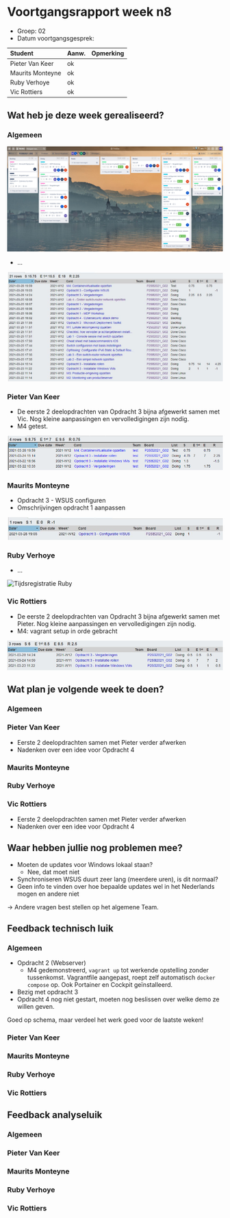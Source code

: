 # Voortgangsrapport week n8

* Groep: 02
* Datum voortgangsgesprek:

| Student          | Aanw. | Opmerking |
| :--------------- | :---- | :-------- |
| Pieter Van Keer  | ok    |           |
| Maurits Monteyne | ok    |           |
| Ruby Verhoye     | ok    |           |
| Vic Rottiers     | ok    |           |

## Wat heb je deze week gerealiseerd?

### Algemeen

![Kanban-bord](img/w8/kanban-w8.jpg)

* ...


![Tijdregistratie team](img/w8/timesheet-w8.jpg)

### Pieter Van Keer

* De eerste 2 deelopdrachten van Opdracht 3 bijna afgewerkt samen met Vic. Nog kleine aanpassingen en vervolledigingen zijn nodig.
* M4 getest.

![Tijdregistratie team](img/w8/timesheet-w8-Pieter.PNG)

### Maurits Monteyne

* Opdracht 3 - WSUS configuren
* Omschrijvingen opdracht 1 aanpassen

![Tijdregistratie Maurits](img/w8/timesheet-w8-maurits.jpg)

### Ruby Verhoye 

* ...

![Tijdsregistratie Ruby](https://user-images.githubusercontent.com/48690376/112795891-78590d80-9069-11eb-96d0-f8d24576cbf3.png)


### Vic Rottiers

* De eerste 2 deelopdrachten van Opdracht 3 bijna afgewerkt samen met Pieter. Nog kleine aanpassingen en vervolledigingen zijn nodig.
* M4: vagrant setup in orde gebracht

![Tijdregistratie team](img/w8/timesheet-w8-Vic.jpg)

## Wat plan je volgende week te doen?

### Algemeen
### Pieter Van Keer
- Eerste 2 deelopdrachten samen met Pieter verder afwerken
- Nadenken over een idee voor Opdracht 4
### Maurits Monteyne
### Ruby Verhoye
### Vic Rottiers
- Eerste 2 deelopdrachten samen met Pieter verder afwerken
- Nadenken over een idee voor Opdracht 4

## Waar hebben jullie nog problemen mee?

* Moeten de updates voor Windows lokaal staan?
    * Nee, dat moet niet
* Synchroniseren WSUS duurt zeer lang (meerdere uren), is dit normaal?
* Geen info te vinden over hoe bepaalde updates wel in het Nederlands mogen en andere niet

-> Andere vragen best stellen op het algemene Team.

## Feedback technisch luik

### Algemeen

* Opdracht 2 (Webserver)
    * M4 gedemonstreerd, `vagrant up` tot werkende opstelling zonder tussenkomst. Vagrantfile aangepast, roept zelf automatisch `docker compose` op. Ook Portainer en Cockpit geïnstalleerd.
* Bezig met opdracht 3
* Opdracht 4 nog niet gestart, moeten nog beslissen over welke demo ze willen geven.

Goed op schema, maar verdeel het werk goed voor de laatste weken!

### Pieter Van Keer
### Maurits Monteyne
### Ruby Verhoye
### Vic Rottiers

## Feedback analyseluik

### Algemeen

### Pieter Van Keer
### Maurits Monteyne
### Ruby Verhoye
### Vic Rottiers

